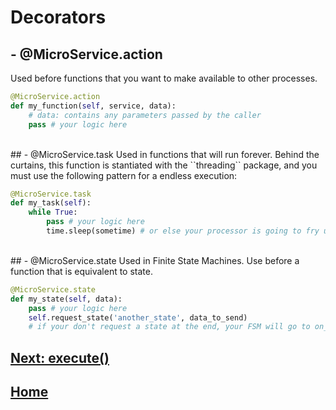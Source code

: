 # Decorators

## - @MicroService.action
Used before functions that you want to make available to other processes.
```python
@MicroService.action
def my_function(self, service, data):
    # data: contains any parameters passed by the caller
    pass # your logic here
```
<br>
## - @MicroService.task
Used in functions that will run forever. Behind the curtains, this function is stantiated with the ``threading`` package, and you must use the following pattern for a endless execution:

```python
@MicroService.task
def my_task(self):
    while True:
        pass # your logic here
        time.sleep(sometime) # or else your processor is going to fry up
```
<br>
## - @MicroService.state
Used in Finite State Machines. Use before a function that is equivalent to state.

```python
@MicroService.state
def my_state(self, data):
    pass # your logic here
    self.request_state('another_state', data_to_send)
    # if your don't request a state at the end, your FSM will go to on_default_state state by default
```

## [Next: execute()](./calling)
## [Home](./index)

